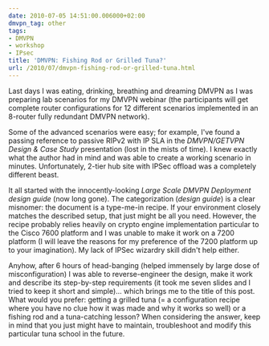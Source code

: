 ```yaml
---
date: 2010-07-05 14:51:00.006000+02:00
dmvpn_tag: other
tags:
- DMVPN
- workshop
- IPsec
title: 'DMVPN: Fishing Rod or Grilled Tuna?'
url: /2010/07/dmvpn-fishing-rod-or-grilled-tuna.html
---
```

Last days I was eating, drinking, breathing and dreaming DMVPN as I was preparing lab scenarios for my DMVPN webinar (the participants will get complete router configurations for 12 different scenarios implemented in an 8-router fully redundant DMVPN network).

Some of the advanced scenarios were easy; for example, I've found a passing reference to passive RIPv2 with IP SLA in the _DMVPN/GETVPN Design & Case Study_ presentation (lost in the mists of time). I knew exactly what the author had in mind and was able to create a working scenario in minutes. Unfortunately, 2-tier hub site with IPSec offload was a completely different beast.
<!--more-->
It all started with the innocently-looking _Large Scale DMVPN Deployment design guide_ (now long gone). The categorization (*design guide*) is a clear misnomer: the document is a type-me-in recipe. If your environment closely matches the described setup, that just might be all you need. However, the recipe probably relies heavily on crypto engine implementation particular to the Cisco 7600 platform and I was unable to make it work on a 7200 platform (I will leave the reasons for my preference of the 7200 platform up to your imagination). My lack of IPSec wizardry skill didn't help either.

Anyhow, after 6 hours of head-banging (helped immensely by large dose of misconfiguration) I was able to reverse-engineer the design, make it work and describe its step-by-step requirements (it took me seven slides and I tried to keep it short and simple)... which brings me to the title of this post. What would you prefer: getting a grilled tuna (= a configuration recipe where you have no clue how it was made and why it works so well) or a fishing rod and a tuna-catching lesson? When considering the answer, keep in mind that you just might have to maintain, troubleshoot and modify this particular tuna school in the future.
